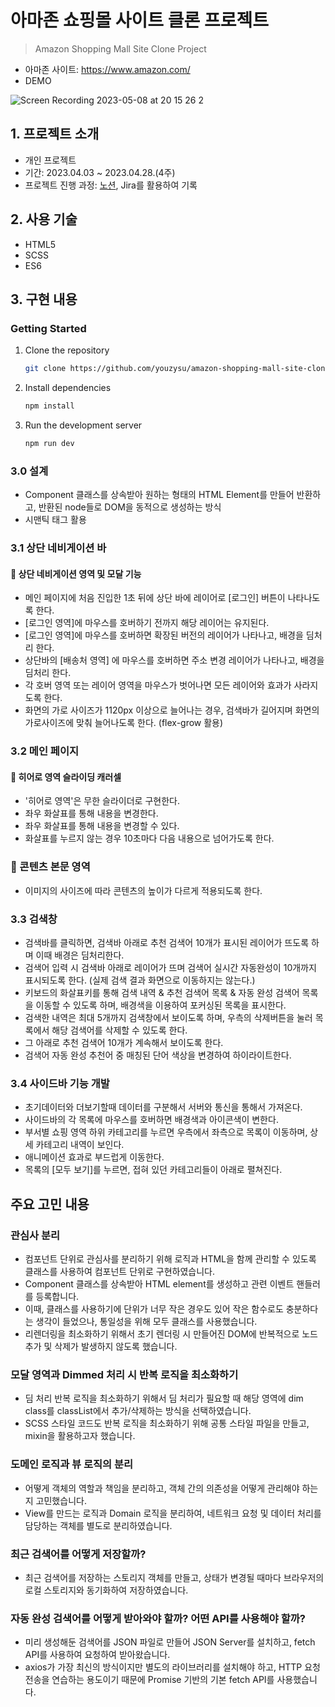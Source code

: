 # 아마존 쇼핑몰 사이트 클론 프로젝트

> Amazon Shopping Mall Site Clone Project

- 아마존 사이트: https://www.amazon.com/
- DEMO

![Screen Recording 2023-05-08 at 20 15 26 2](https://user-images.githubusercontent.com/111998760/236812803-27ef8981-612a-4cb9-b3a7-23c569d4c4b8.gif)

## 1. 프로젝트 소개

- 개인 프로젝트
- 기간: 2023.04.03 ~ 2023.04.28.(4주)
- 프로젝트 진행 과정: [노션](https://www.notion.so/FE03-d25cb510f60b4a5a9ebf14fdb6e03346), Jira를 활용하여 기록

## 2. 사용 기술

- HTML5
- SCSS
- ES6

## 3. 구현 내용

### Getting Started

1. Clone the repository

   ```zsh
   git clone https://github.com/youzysu/amazon-shopping-mall-site-clone-project.git
   ```

2. Install dependencies

   ```zsh
   npm install
   ```

3. Run the development server
   ```zsh
   npm run dev
   ```

### 3.0 설계

- Component 클래스를 상속받아 원하는 형태의 HTML Element를 만들어 반환하고, 반환된 node들로 DOM을 동적으로 생성하는 방식
- 시맨틱 태그 활용

### 3.1 상단 네비게이션 바

#### 📌 상단 네비게이션 영역 및 모달 기능

- 메인 페이지에 처음 진입한 1초 뒤에 상단 바에 레이어로 [로그인] 버튼이 나타나도록 한다.
- [로그인 영역]에 마우스를 호버하기 전까지 해당 레이어는 유지된다.
- [로그인 영역]에 마우스를 호버하면 확장된 버전의 레이어가 나타나고, 배경을 딤처리 한다.
- 상단바의 [배송처 영역] 에 마우스를 호버하면 주소 변경 레이어가 나타나고, 배경을 딤처리 한다.
- 각 호버 영역 또는 레이어 영역을 마우스가 벗어나면 모든 레이어와 효과가 사라지도록 한다.
- 화면의 가로 사이즈가 1120px 이상으로 늘어나는 경우, 검색바가 길어지며 화면의 가로사이즈에 맞춰 늘어나도록 한다. (flex-grow 활용)

### 3.2 메인 페이지

#### 📌 히어로 영역 슬라이딩 캐러셀

- '히어로 영역'은 무한 슬라이더로 구현한다.
- 좌우 화살표를 통해 내용을 변경한다.
- 좌우 화살표를 통해 내용을 변경할 수 있다.
- 화살표를 누르지 않는 경우 10초마다 다음 내용으로 넘어가도록 한다.

### 📌 콘텐츠 본문 영역

- 이미지의 사이즈에 따라 콘텐츠의 높이가 다르게 적용되도록 한다.

### 3.3 검색창

- 검색바를 클릭하면, 검색바 아래로 추천 검색어 10개가 표시된 레이어가 뜨도록 하며 이때 배경은 딤처리한다.
- 검색어 입력 시 검색바 아래로 레이어가 뜨며 검색어 실시간 자동완성이 10개까지 표시되도록 한다. (실제 검색 결과 화면으로 이동하지는 않는다.)
- 키보드의 화살표키를 통해 검색 내역 & 추천 검색어 목록 & 자동 완성 검색어 목록을 이동할 수 있도록 하며, 배경색을 이용하여 포커싱된 목록을 표시한다.
- 검색한 내역은 최대 5개까지 검색창에서 보이도록 하며, 우측의 삭제버튼을 눌러 목록에서 해당 검색어를 삭제할 수 있도록 한다.
- 그 아래로 추천 검색어 10개가 계속해서 보이도록 한다.
- 검색어 자동 완성 추천어 중 매칭된 단어 색상을 변경하여 하이라이트한다.

### 3.4 사이드바 기능 개발

- 초기데이터와 더보기할때 데이터를 구분해서 서버와 통신을 통해서 가져온다.
- 사이드바의 각 목록에 마우스를 호버하면 배경색과 아이콘색이 변한다.
- 부서별 쇼핑 영역 하위 카테고리를 누르면 우측에서 좌측으로 목록이 이동하며, 상세 카테고리 내역이 보인다.
- 애니메이션 효과로 부드럽게 이동한다.
- 목록의 [모두 보기]를 누르면, 접혀 있던 카테고리들이 아래로 펼쳐진다.

## 주요 고민 내용

### 관심사 분리

- 컴포넌트 단위로 관심사를 분리하기 위해 로직과 HTML을 함께 관리할 수 있도록 클래스를 사용하여 컴포넌트 단위로 구현하였습니다.
- Component 클래스를 상속받아 HTML element를 생성하고 관련 이벤트 핸들러를 등록합니다.
- 이때, 클래스를 사용하기에 단위가 너무 작은 경우도 있어 작은 함수로도 충분하다는 생각이 들었으나, 통일성을 위해 모두 클래스를 사용했습니다.
- 리렌더링을 최소화하기 위해서 초기 렌더링 시 만들어진 DOM에 반복적으로 노드 추가 및 삭제가 발생하지 않도록 했습니다.

### 모달 영역과 Dimmed 처리 시 반복 로직을 최소화하기

- 딤 처리 반복 로직을 최소화하기 위해서 딤 처리가 필요할 때 해당 영역에 dim class를 classList에서 추가/삭제하는 방식을 선택하였습니다.
- SCSS 스타일 코드도 반복 로직을 최소화하기 위해 공통 스타일 파일을 만들고, mixin을 활용하고자 했습니다.

### 도메인 로직과 뷰 로직의 분리

- 어떻게 객체의 역할과 책임을 분리하고, 객체 간의 의존성을 어떻게 관리해야 하는지 고민했습니다.
- View를 만드는 로직과 Domain 로직을 분리하여, 네트워크 요청 및 데이터 처리를 담당하는 객체를 별도로 분리하였습니다.

### 최근 검색어를 어떻게 저장할까?

- 최근 검색어를 저장하는 스토리지 객체를 만들고, 상태가 변경될 때마다 브라우저의 로컬 스토리지와 동기화하여 저장하였습니다.

### 자동 완성 검색어를 어떻게 받아와야 할까? 어떤 API를 사용해야 할까?

- 미리 생성해둔 검색어를 JSON 파일로 만들어 JSON Server를 설치하고, fetch API를 사용하여 요청하여 받아왔습니다.
- axios가 가장 최신의 방식이지만 별도의 라이브러리를 설치해야 하고, HTTP 요청 전송을 연습하는 용도이기 때문에 Promise 기반의 기본 fetch API를 사용했습니다.
